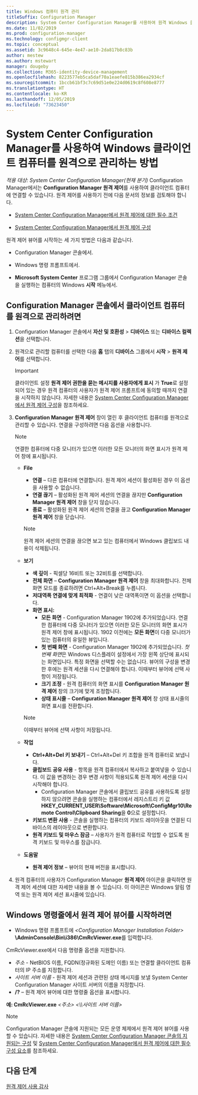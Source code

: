 ```yaml
---
title: Windows 컴퓨터 원격 관리
titleSuffix: Configuration Manager
description: System Center Configuration Manager를 사용하여 원격 Windows 클라이언트 컴퓨터를 관리합니다.
ms.date: 11/02/2019
ms.prod: configuration-manager
ms.technology: configmgr-client
ms.topic: conceptual
ms.assetid: 3c9648c4-645e-4e47-ae10-2da817b8c83b
author: mestew
ms.author: mstewart
manager: dougeby
ms.collection: M365-identity-device-management
ms.openlocfilehash: 8223577eb5ca5daf70a1eaefe815b386ea2934cf
ms.sourcegitcommit: 1bccb61bf3c7c69d51e0e224d0619c8f608e8777
ms.translationtype: HT
ms.contentlocale: ko-KR
ms.lasthandoff: 12/05/2019
ms.locfileid: "73623450"
---
```

# <a name="how-to-remotely-administer-a-windows-client-computer-by-using-system-center-configuration-manager"></a>System Center Configuration Manager를 사용하여 Windows 클라이언트 컴퓨터를 원격으로 관리하는 방법

*적용 대상: System Center Configuration Manager(현재 분기)* Configuration Manager에서는 **Configuration Manager 원격 제어**를 사용하여 클라이언트 컴퓨터에 연결할 수 있습니다. 원격 제어를 사용하기 전에 다음 문서의 정보를 검토해야 합니다.  

-   [System Center Configuration Manager에서 원격 제어에 대한 필수 조건](/sccm/core/clients/manage/remote-control/prerequisites-for-remote-control)  

-   [System Center Configuration Manager에서 원격 제어 구성](/sccm/core/clients/manage/remote-control/configuring-remote-control)  

원격 제어 뷰어를 시작하는 세 가지 방법은 다음과 같습니다.  

-   Configuration Manager 콘솔에서.  

-   Windows 명령 프롬프트에서.  

-   **Microsoft System Center** 프로그램 그룹에서 Configuration Manager 콘솔을 실행하는 컴퓨터의 Windows **시작** 메뉴에서.  

## <a name="to-remotely-administer-a-client-computer-from-the-configuration-manager-console"></a>Configuration Manager 콘솔에서 클라이언트 컴퓨터를 원격으로 관리하려면  

1.  Configuration Manager 콘솔에서 **자산 및 호환성** > **디바이스** 또는 **디바이스 컬렉션**을 선택합니다.  

3.  원격으로 관리할 컴퓨터를 선택한 다음 **홈** 탭의 **디바이스** 그룹에서 **시작** > **원격 제어**를 선택합니다.  

    > [!IMPORTANT]  
    >  클라이언트 설정 **원격 제어 권한을 묻는 메시지를 사용자에게 표시** 가 **True**로 설정되어 있는 경우 원격 컴퓨터의 사용자가 원격 제어 프롬프트에 동의할 때까지 연결을 시작하지 않습니다. 자세한 내용은 [System Center Configuration Manager에서 원격 제어 구성](/sccm/core/clients/manage/remote-control/configuring-remote-control)을 참조하세요.  

4.  **Configuration Manager 원격 제어** 창이 열린 후 클라이언트 컴퓨터를 원격으로 관리할 수 있습니다. 연결을 구성하려면 다음 옵션을 사용합니다.  

    > [!NOTE]  
    >  연결한 컴퓨터에 다중 모니터가 있으면 이러한 모든 모니터의 화면 표시가 원격 제어 창에 표시됩니다.  

    -   **File**
        - **연결** – 다른 컴퓨터에 연결합니다. 원격 제어 세션이 활성화된 경우 이 옵션을 사용할 수 없습니다.  
        -   **연결 끊기** – 활성화된 원격 제어 세션의 연결을 끊지만 **Configuration Manager 원격 제어** 창을 닫지 않습니다.  
        - **종료** – 활성화된 원격 제어 세션의 연결을 끊고 **Configuration Manager 원격 제어** 창을 닫습니다.  

        > [!NOTE]  
        >  원격 제어 세션의 연결을 끊으면 보고 있는 컴퓨터에서 Windows 클립보드 내용이 삭제됩니다.


    - **보기**
      - **색 깊이** - 픽셀당 16비트 또는 32비트를 선택합니다.
      -  **전체 화면** – **Configuration Manager 원격 제어** 창을 최대화합니다. 전체 화면 모드를 종료하려면 Ctrl+Alt+Break를 누릅니다.  
      - **저대역폭 연결에 맞게 최적화** - 연결이 낮은 대역폭이면 이 옵션을 선택합니다.
      - **화면 표시:**
        - **모든 화면** - Configuration Manager 1902에 추가되었습니다. 연결한 컴퓨터에 다중 모니터가 있으면 이러한 모든 모니터의 화면 표시가 원격 제어 창에 표시됩니다. 1902 이전에는 **모든 화면**이 다중 모니터가 있는 컴퓨터의 유일한 뷰입니다.
        -  **첫 번째 화면** - Configuration Manager 1902에 추가되었습니다. *첫 번째 화면*은 Windows 디스플레이 설정에서 가장 왼쪽 상단에 표시되는 화면입니다. 특정 화면을 선택할 수는 없습니다. 뷰어의 구성을 변경한 후에는 원격 세션을 다시 연결해야 합니다. 이때부터 뷰어에 선택 사항이 저장됩니다.
        -  **크기 조정** - 원격 컴퓨터의 화면 표시를 **Configuration Manager 원격 제어** 창의 크기에 맞게 조정합니다.
        - **상태 표시줄** – **Configuration Manager 원격 제어** 창 상태 표시줄의 화면 표시를 전환합니다.  

       > [!NOTE]  
       >  이때부터 뷰어에 선택 사항이 저장됩니다.

    -   **작업**
        - **Ctrl+Alt+Del 키 보내기** – Ctrl+Alt+Del 키 조합을 원격 컴퓨터로 보냅니다. 
        - **클립보드 공유 사용** - 항목을 원격 컴퓨터에서 복사하고 붙여넣을 수 있습니다. 이 값을 변경하는 경우 변경 사항이 적용되도록 원격 제어 세션을 다시 시작해야 합니다.   
          - Configuration Manager 콘솔에서 클립보드 공유를 사용하도록 설정하지 않으려면 콘솔을 실행하는 컴퓨터에서 레지스트리 키 값 **HKEY_CURRENT_USER\Software\Microsoft\ConfigMgr10\Remote Control\Clipboard Sharing**을 **0**으로 설정합니다.
        - **키보드 변환 사용** - 콘솔을 실행하는 컴퓨터의 키보드 레이아웃을 연결된 디바이스의 레이아웃으로 변환합니다.
        - **원격 키보드 및 마우스 잠금** – 사용자가 원격 컴퓨터로 작업할 수 없도록 원격 키보드 및 마우스를 잠급니다.  

    -   **도움말**
        - **원격 제어 정보** – 뷰어의 현재 버전을 표시합니다.  

5.  원격 컴퓨터의 사용자가 Configuration Manager **원격 제어** 아이콘을 클릭하면 원격 제어 세션에 대한 자세한 내용을 볼 수 있습니다. 이 아이콘은 Windows 알림 영역 또는 원격 제어 세션 표시줄에 있습니다.  

## <a name="to-start-the-remote-control-viewer-from-the-windows-command-line"></a>Windows 명령줄에서 원격 제어 뷰어를 시작하려면  

-   Windows 명령 프롬프트에 _<Configuration Manager Installation Folder\>_ **\AdminConsole\Bin\i386\CmRcViewer.exe**를 입력합니다.  

CmRcViewer.exe에서 다음 명령줄 옵션을 지원합니다.  

- *주소* - NetBIOS 이름, FQDN(정규화된 도메인 이름) 또는 연결할 클라이언트 컴퓨터의 IP 주소를 지정합니다.
- *사이트 서버 이름* - 원격 제어 세션과 관련된 상태 메시지를 보낼 System Center Configuration Manager 사이트 서버의 이름을 지정합니다.
- **/?** – 원격 제어 뷰어에 대한 명령줄 옵션을 표시합니다.  
     
**예: CmRcViewer.exe** *<주소\>* *<\\\사이트 서버 이름>* 

> [!NOTE]  
> Configuration Manager 콘솔에 지원되는 모든 운영 체제에서 원격 제어 뷰어를 사용할 수 있습니다. 자세한 내용은 [System Center Configuration Manager 콘솔의 지원되는 구성](/sccm/core/plan-design/configs/supported-operating-systems-consoles) 및 [System Center Configuration Manager에서 원격 제어에 대한 필수 구성 요소](/sccm/core/clients/manage/remote-control/prerequisites-for-remote-control)를 참조하세요.

## <a name="next-steps"></a>다음 단계

[원격 제어 사용 감사](/sccm/core/clients/manage/remote-control/audit-remote-control-usage)
